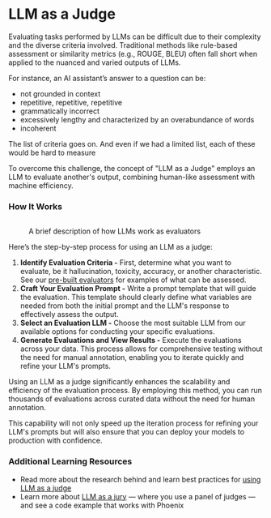 # LLM as a Judge

Evaluating tasks performed by LLMs can be difficult due to their complexity and the diverse criteria involved. Traditional methods like rule-based assessment or similarity metrics (e.g., ROUGE, BLEU) often fall short when applied to the nuanced and varied outputs of LLMs.

For instance, an AI assistant’s answer to a question can be:

* not grounded in context
* repetitive, repetitive, repetitive
* grammatically incorrect
* excessively lengthy and characterized by an overabundance of words
* incoherent

The list of criteria goes on. And even if we had a limited list, each of these would be hard to measure

To overcome this challenge, the concept of "LLM as a Judge" employs an LLM to evaluate another's output, combining human-like assessment with machine efficiency.

### How It Works

<figure><img src="../../.gitbook/assets/Screenshot 2024-04-22 at 4.07.46 PM.png" alt=""><figcaption><p>A brief description of how LLMs work as evaluators</p></figcaption></figure>

Here’s the step-by-step process for using an LLM as a judge:

1. **Identify Evaluation Criteria -** First, determine what you want to evaluate, be it hallucination, toxicity, accuracy, or another characteristic. See our [pre-built evaluators](https://arize.com/docs/phoenix/evaluation/concepts-evals/evaluation) for examples of what can be assessed.
2. **Craft Your Evaluation Prompt -** Write a prompt template that will guide the evaluation. This template should clearly define what variables are needed from both the initial prompt and the LLM's response to effectively assess the output.
3. **Select an Evaluation LLM -** Choose the most suitable LLM from our available options for conducting your specific evaluations.
4. **Generate Evaluations and View Results -** Execute the evaluations across your data. This process allows for comprehensive testing without the need for manual annotation, enabling you to iterate quickly and refine your LLM's prompts.

Using an LLM as a judge significantly enhances the scalability and efficiency of the evaluation process. By employing this method, you can run thousands of evaluations across curated data without the need for human annotation.

This capability will not only speed up the iteration process for refining your LLM's prompts but will also ensure that you can deploy your models to production with confidence.

### Additional Learning Resources

* Read more about the research behind and learn best practices for [using LLM as a judge](https://arize.com/llm-as-a-judge/)
* Learn more about [LLM as a jury](https://arize.com/llm-as-a-jury/) — where you use a panel of judges — and see a code example that works with Phoenix
